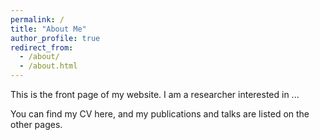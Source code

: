 ```yaml
---
permalink: /
title: "About Me"
author_profile: true
redirect_from: 
  - /about/
  - /about.html
---
```


This is the front page of my website. I am a researcher interested in ...

You can find my CV here, and my publications and talks are listed on the other pages.
